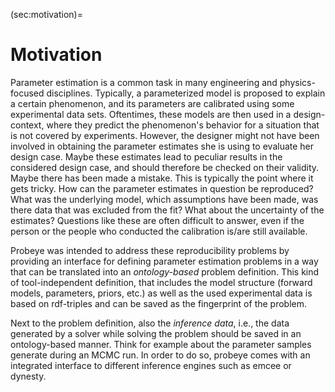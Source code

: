 (sec:motivation)=

# Motivation

Parameter estimation is a common task in many engineering and physics-focused disciplines. Typically, a parameterized model is proposed to explain a certain phenomenon, and its parameters are calibrated using some experimental data sets. Oftentimes, these models are then used in a design-context, where they predict the phenomenon's behavior for a situation that is not covered by experiments. However, the designer might not have been involved in obtaining the parameter estimates she is using to evaluate her design case. Maybe these estimates lead to peculiar results in the considered design case, and should therefore be checked on their validity. Maybe there has been made a mistake. This is typically the point where it gets tricky. How can the parameter estimates in question be reproduced? What was the underlying model, which assumptions have been made, was there data that was excluded from the fit? What about the uncertainty of the estimates? Questions like these are often difficult to answer, even if the person or the people who conducted the calibration is/are still available.

Probeye was intended to address these reproducibility problems by providing an interface for defining parameter estimation problems in a way that can be translated into an _ontology-based_ problem definition. This kind of tool-independent definition, that includes the model structure (forward models, parameters, priors, etc.) as well as the used experimental data is based on rdf-triples and can be saved as the fingerprint of the problem.

Next to the problem definition, also the _inference data_, i.e., the data generated by a solver while solving the problem should be saved in an ontology-based manner. Think for example about the parameter samples generate during an MCMC run. In order to do so, probeye comes with an integrated interface to different inference engines such as emcee or dynesty.
